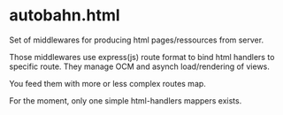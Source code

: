 autobahn.html
==========================

Set of middlewares for producing html pages/ressources from server.

Those middlewares use express(js) route format to bind html handlers to specific route.
They manage OCM and asynch load/rendering of views.

You feed them with more or less complex routes map.

For the moment, only one simple html-handlers mappers exists. 